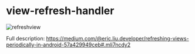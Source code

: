 # view-refresh-handler

![refreshview](https://cloud.githubusercontent.com/assets/3691022/21169970/17065834-c215-11e6-9b1a-d8c1fd137daa.gif)

Full description: https://medium.com/@eric.liu.developer/refreshing-views-periodically-in-android-57a429949ceb#.mli7ncdy2
